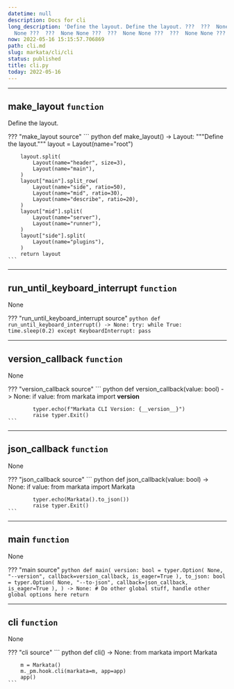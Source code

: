 ```yaml
---
datetime: null
description: Docs for cli
long_description: 'Define the layout. Define the layout. ???  ???  None None ???  ???  None
  None ???  ???  None None ???  ???  None None ???  ???  None None ???  ??? '
now: 2022-05-16 15:15:57.706869
path: cli.md
slug: markata/cli/cli
status: published
title: cli.py
today: 2022-05-16
---
```


---

## make_layout `function`

Define the layout.

??? "make_layout source"
    ``` python
    def make_layout() -> Layout:
        """Define the layout."""
        layout = Layout(name="root")

        layout.split(
            Layout(name="header", size=3),
            Layout(name="main"),
        )
        layout["main"].split_row(
            Layout(name="side", ratio=50),
            Layout(name="mid", ratio=30),
            Layout(name="describe", ratio=20),
        )
        layout["mid"].split(
            Layout(name="server"),
            Layout(name="runner"),
        )
        layout["side"].split(
            Layout(name="plugins"),
        )
        return layout
    ```


---

## run_until_keyboard_interrupt `function`

None

??? "run_until_keyboard_interrupt source"
    ``` python
    def run_until_keyboard_interrupt() -> None:
        try:
            while True:
                time.sleep(0.2)
        except KeyboardInterrupt:
            pass
    ```


---

## version_callback `function`

None

??? "version_callback source"
    ``` python
    def version_callback(value: bool) -> None:
        if value:
            from markata import __version__

            typer.echo(f"Markata CLI Version: {__version__}")
            raise typer.Exit()
    ```


---

## json_callback `function`

None

??? "json_callback source"
    ``` python
    def json_callback(value: bool) -> None:
        if value:
            from markata import Markata

            typer.echo(Markata().to_json())
            raise typer.Exit()
    ```


---

## main `function`

None

??? "main source"
    ``` python
    def main(
        version: bool = typer.Option(
            None, "--version", callback=version_callback, is_eager=True
        ),
        to_json: bool = typer.Option(
            None, "--to-json", callback=json_callback, is_eager=True
        ),
    ) -> None:
        # Do other global stuff, handle other global options here
        return
    ```


---

## cli `function`

None

??? "cli source"
    ``` python
    def cli() -> None:
        from markata import Markata

        m = Markata()
        m._pm.hook.cli(markata=m, app=app)
        app()
    ```